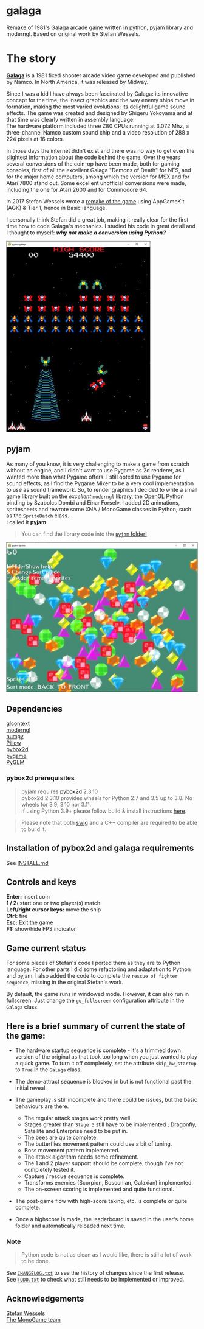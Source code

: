 # galaga
Remake of 1981's Galaga arcade game written in python, pyjam library and moderngl.
Based on original work by Stefan Wessels.

# The story
[**Galaga**](https://en.wikipedia.org/wiki/Galaga) is a 1981 fixed shooter arcade video game developed and published by Namco. In North America, it was released
by Midway.

Since I was a kid I have always been fascinated by Galaga: its innovative concept for the time, the insect graphics
and the way enemy ships move in formation, making the most varied evolutions; its delightful game sound effects.
The game was created and designed by Shigeru Yokoyama and at that time was clearly written in assembly language.  
The hardware platform included three Z80 CPUs running at 3.072 Mhz, a three-channel Namco custom sound chip
and a video resolution of 288 x 224 pixels at 16 colors.  

In those days the internet didn't exist and there was no way to get even the slightest information about the code
behind the game. Over the years several conversions of the coin-op have been made, both for gaming consoles,
first of all the excellent Galaga "Demons of Death" for NES, and for the major home computers, among which the version
for MSX and for Atari 7800 stand out. Some excellent unofficial conversions were made, including the one for Atari 2600
and for Commodore 64.

In 2017 Stefan Wessels wrote a [remake of the game](https://github.com/StewBC/Galaga) using AppGameKit (AGK) & Tier 1,
hence in Basic language.

I personally think Stefan did a great job, making it really clear for the first time how to code Galaga's mechanics.
I studied his code in great detail and I thought to myself: ***why not make a conversion using Python?***

![](./screenshot-1.jpg?raw=true)

## pyjam
As many of you know, it is very challenging to make a game from scratch without an engine, and I didn't want to use Pygame
as 2d renderer, as I wanted more than what Pygame offers. I still opted to use Pygame for sound effects, as I find the Pygame Mixer to be a very cool implementation to use as sound framework.
So, to render graphics I decided to write a small game library built on the *excellent* [`moderngl`](https://github.com/moderngl/moderngl) library, the OpenGL
Python binding by Szabolcs Dombi and Einar Forselv. I added 2D animations, spritesheets and rewrote some XNA / MonoGame classes in Python, such as the `SpriteBatch` class.  
I called it **pyjam**.  
> You can find the library code into the [`pyjam` folder!](https://github.com/gzito/galaga/tree/main/pyjam)

![](./screenshot-2.jpg?raw=true)

## Dependencies
[glcontext](https://github.com/moderngl/glcontext)  
[moderngl](https://github.com/moderngl/moderngl)  
[numpy](https://github.com/numpy/numpy)  
[Pillow](https://github.com/python-pillow/Pillow)  
[pybox2d](https://github.com/pybox2d/pybox2d)  
[pygame](https://github.com/pygame/pygame)  
[PyGLM](https://github.com/Zuzu-Typ/PyGLM)   

### pybox2d prerequisites
> pyjam requires [pybox2d](https://github.com/pybox2d/pybox2d) 2.3.10  
> pybox2d 2.3.10 provides wheels for Python 2.7 and 3.5 up to 3.8. No wheels for 3.9, 3.10 nor 3.11.  
> If using Python 3.9+ please follow build & install instructions [here](https://github.com/pybox2d/pybox2d/blob/master/INSTALL.md).

> Please note that both [swig](https://www.swig.org/) and a C++ compiler are required to be able to build it. 

## Installation of pybox2d and galaga requirements
See [INSTALL.md](./INSTALL.md)

## Controls and keys  
**Enter:** insert coin  
**1 / 2:** start one or two player(s) match  
**Left/right cursor keys:** move the ship  
**Ctrl:** fire  
**Esc:** Exit the game  
**F1:** show/hide FPS indicator  

## Game current status
For some pieces of Stefan's code I ported them as they are to Python language.
For other parts I did some refactoring and adaptation to Python and pyjam.
I also added the code to complete the `rescue of fighter sequence`, missing in the original
Stefan's work.

By default, the game runs in windowed mode. However, it can also run in fullscreen. Just change the `go_fullscreen` configuration
attribute in the `Galaga` class.

## Here is a brief summary of current the state of the game:

- The hardware startup sequence is complete - it's a trimmed down version of the original as that took too long
when you just wanted to play a quick game. To turn it off completely, set the attribute `skip_hw_startup` to `True`
in the `Galaga` class.

- The demo-attract sequence is blocked in but is not functional past the initial reveal.

- The gameplay is still incomplete and there could be issues, but the basic behaviours are there.  
  - The regular attack stages work pretty well.  
  - Stages greater than `Stage 3` still have to be implemented ; Dragonfly, Satellite and Enterprise need to be put in.  
  - The bees are quite complete. 
  - The butterflies movement pattern could use a bit of tuning.  
  - Boss movement pattern implemented.  
  - The attack algorithm needs some refinement.  
  - The 1 and 2 player support should be complete, though I've not completely tested it.  
  - Capture / rescue sequence is complete.  
  - Transforms enemies (Scorpion, Bosconian, Galaxian) implemented.  
  - The on-screen scoring is implemented and quite functional.

- The post-game flow with high-score taking, etc. is complete or quite complete.

- Once a highscore is made, the leaderboard is saved in the user's home folder and automatically reloaded next time.

### Note
> Python code is not as clean as I would like, there is still a lot of work to be done.

See [`CHANGELOG.txt`](./CHANGELOG.txt) to see the history of changes since the first release.  
See [`TODO.txt`](./TODO.txt) to check what still needs to be implemented or improved.

## Acknowledgements
[Stefan Wessels](https://github.com/StewBC)  
[The MonoGame team](https://github.com/MonoGame/MonoGame)
